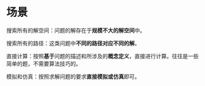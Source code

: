 # 场景

搜索所有的解空间：问题的解存在于**规模不大的解空间**中。

搜索所有的路径：这类问题中**不同的路径对应不同的解**。

直接计算：按照**基于**问题的描述和所涉及的**概念定义**，直接进行计算。往往是一些简单的题，不需要算法技巧的。

模拟和仿真：按照求解问题的要求**直接模拟或仿真**即可。
